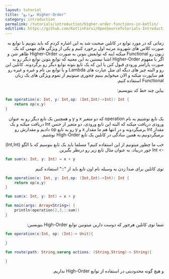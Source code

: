 ```yaml
---
layout: tutorial
title: "توابع Higher-Order"
category: introduction
permalink: /tutorials/introduction/higher-order-functions-in-kotlin/
editlink: https://github.com/KotlinFarsi/OpenSourceTutorials-Introduction/edit/master/src/higher-order-functions-in-kotlin/README.md
---
```



<div dir="rtl" markdown="1">



زمانی که در مورد توابع در کاتلین صحبت شد به این اشاره کردم که باید بتونیم با توابع به صورت کلاس های شهروند مرتبه اول برخورد کنیم و یکی از ویژگی های مهمی که یک زبون رو Functional میکنه اینه که توابعش بتونن به صورت Higher-Order ظاهر شن و اگر با مفهوم Higher-Order اشنا نیستین به این معنیه که توابع بتونن توابع دیگر رو به صورت پارامتر ورودی قبول کنن یا این که یک تابع بتونه توابع دیگر رو برگردونه. کاتلین این رو و البته چیز های دیگه ای مثل عبارت های Lambda و یا توابع بی نام و غیره و غیره رو هم ساپورت میکنه و الان میخوایم ببنیم چجوری میتونیم از تموم ویژگی های یک زبان Functional استفاده کنیم.

 بیاین چند خط کد بنویسیم:

</div>

```kotlin
fun operation(x: Int, y: Int,op: (Int,Int)->Int): Int {
    return op(x,y)
}
```

<div dir="rtl" markdown="1">

یک تابع نوشتیم به نام operation که دو متغیر x و y و همچنین یک تابع دیگر رو به عنوان ورودی دریافت میکنه که البته این تابع ورودی، دو متغیر از جنس Int دریافت میکنه و یک مقدار Int برمیگردونه و در انتها هم ما مقدار x و y رو به تابع op دادیم و مقدارش رو برمیگردونیم.به همین سادگی در کاتلین یک تابع High-Order نوشتیم.

خب ما چطور میتونیم از این استفاده کنیم؟ مسلما باید یک تابع بنوسیم که با الگو (Int,Int) -> Int جور دربیاد، به عنوان مثال تابع زیر رو درنظر بگیرین

</div>

```kotlin
fun sum(x: Int, y: Int) = x + y
```

<div dir="rtl" markdown="1">

توی کاتلین برای صدا زدن به وسیله نام اون تابع باید از "::" استفاده کنیم

</div>


```kotlin
fun operation(x: Int, y: Int,op: (Int,Int)->Int): Int {
    return op(x,y)
}

fun sum(x: Int, y: Int) = x + y

fun main(args: Array<String>) {
    println(operation(2,3,::sum))
}
```

<div dir="rtl" markdown="1">

شما توی کاتلین هرجور که دوست دارین میتونین توابع High-Order بنویسین:

</div>

```kotlin
fun operation(x:Int, op: (Int)-> Unit){

}

fun route(path: String,vararg actions: (String,String)-> String){
    
}
```

<div dir="rtl" markdown="1">

و هیچ گونه محدودیتی در استفاده از توابع High-Order نداریم.

</div>


